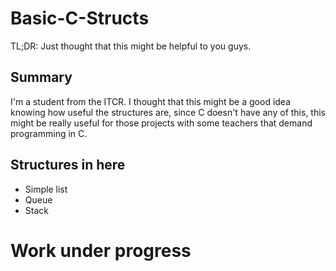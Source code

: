 # Basic-C-Structs
TL;DR: Just thought that this might be helpful to you guys.

## Summary
I'm a student from the ITCR. I thought that this might be a good idea knowing how useful the structures are, since C doesn't have any of this, this might be really useful for those projects with some teachers that demand programming in C.

## Structures in here
* Simple list
* Queue
* Stack

# Work under progress
